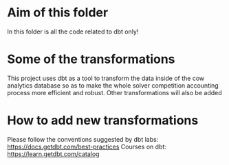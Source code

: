 # Aim of this folder
In this folder is all the code related to dbt only!

# Some of the transformations
This project uses dbt as a tool to transform the data inside of the cow analytics database so as to make the whole solver competition accounting process more efficient and robust.
Other transformations will also be added 

# How to add new transformations
Please follow the conventions suggested by dbt labs: https://docs.getdbt.com/best-practices
Courses on dbt: https://learn.getdbt.com/catalog
